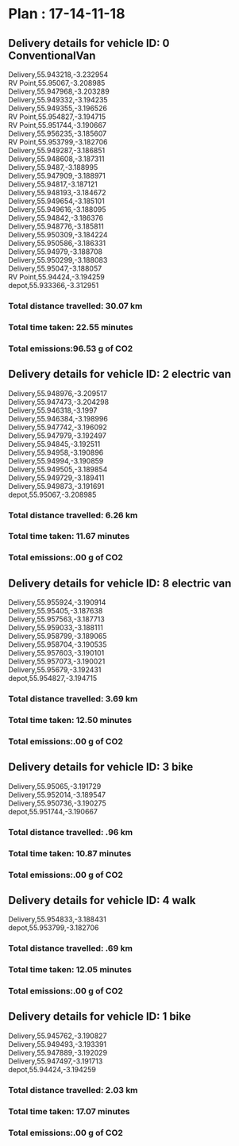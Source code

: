# Plan : 17-14-11-18
## Delivery details for vehicle ID: 0 ConventionalVan 
Delivery,55.943218,-3.232954<br>RV Point,55.95067,-3.208985<br>Delivery,55.947968,-3.203289<br>Delivery,55.949332,-3.194235<br>Delivery,55.949355,-3.196526<br>RV Point,55.954827,-3.194715<br>RV Point,55.951744,-3.190667<br>Delivery,55.956235,-3.185607<br>RV Point,55.953799,-3.182706<br>Delivery,55.949287,-3.186851<br>Delivery,55.948608,-3.187311<br>Delivery,55.9487,-3.188995<br>Delivery,55.947909,-3.188971<br>Delivery,55.94817,-3.187121<br>Delivery,55.948193,-3.184672<br>Delivery,55.949654,-3.185101<br>Delivery,55.949616,-3.188095<br>Delivery,55.94842,-3.186376<br>Delivery,55.948776,-3.185811<br>Delivery,55.950309,-3.184224<br>Delivery,55.950586,-3.186331<br>Delivery,55.94979,-3.188708<br>Delivery,55.950299,-3.188083<br>Delivery,55.95047,-3.188057<br>RV Point,55.94424,-3.194259<br>depot,55.933366,-3.312951<br>
### Total distance travelled: 30.07 km 
### Total time taken: 22.55 minutes 
### Total emissions:96.53 g of CO2
## Delivery details for vehicle ID: 2 electric van 
Delivery,55.948976,-3.209517<br>Delivery,55.947473,-3.204298<br>Delivery,55.946318,-3.1997<br>Delivery,55.946384,-3.198996<br>Delivery,55.947742,-3.196092<br>Delivery,55.947979,-3.192497<br>Delivery,55.94845,-3.192511<br>Delivery,55.94958,-3.190896<br>Delivery,55.94994,-3.190859<br>Delivery,55.949505,-3.189854<br>Delivery,55.949729,-3.189411<br>Delivery,55.949873,-3.191691<br>depot,55.95067,-3.208985<br>
### Total distance travelled: 6.26 km 
### Total time taken: 11.67 minutes 
### Total emissions:.00 g of CO2
## Delivery details for vehicle ID: 8 electric van 
Delivery,55.955924,-3.190914<br>Delivery,55.95405,-3.187638<br>Delivery,55.957563,-3.187713<br>Delivery,55.959033,-3.188111<br>Delivery,55.958799,-3.189065<br>Delivery,55.958704,-3.190535<br>Delivery,55.957603,-3.190101<br>Delivery,55.957073,-3.190021<br>Delivery,55.95679,-3.192431<br>depot,55.954827,-3.194715<br>
### Total distance travelled: 3.69 km 
### Total time taken: 12.50 minutes 
### Total emissions:.00 g of CO2
## Delivery details for vehicle ID: 3 bike 
Delivery,55.95065,-3.191729<br>Delivery,55.952014,-3.189547<br>Delivery,55.950736,-3.190275<br>depot,55.951744,-3.190667<br>
### Total distance travelled: .96 km 
### Total time taken: 10.87 minutes 
### Total emissions:.00 g of CO2
## Delivery details for vehicle ID: 4 walk 
Delivery,55.954833,-3.188431<br>depot,55.953799,-3.182706<br>
### Total distance travelled: .69 km 
### Total time taken: 12.05 minutes 
### Total emissions:.00 g of CO2
## Delivery details for vehicle ID: 1 bike 
Delivery,55.945762,-3.190827<br>Delivery,55.949493,-3.193391<br>Delivery,55.947889,-3.192029<br>Delivery,55.947497,-3.191713<br>depot,55.94424,-3.194259<br>
### Total distance travelled: 2.03 km 
### Total time taken: 17.07 minutes 
### Total emissions:.00 g of CO2
